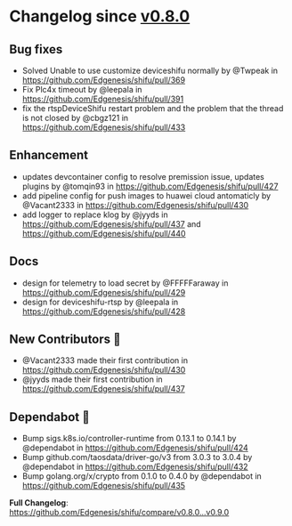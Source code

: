 # Changelog since [v0.8.0](https://github.com/Edgenesis/shifu/releases/tag/v0.8.0)

## Bug fixes

* <BugFix>Solved Unable to use customize deviceshifu normally by @Twpeak in https://github.com/Edgenesis/shifu/pull/369
* <BugFix>Fix Plc4x timeout by @leepala in https://github.com/Edgenesis/shifu/pull/391
* <BugFix>fix the rtspDeviceShifu restart problem and the problem that the thread is not closed by @cbgz121 in https://github.com/Edgenesis/shifu/pull/433

## Enhancement

* updates devcontainer config to resolve premission issue, updates plugins by @tomqin93 in https://github.com/Edgenesis/shifu/pull/427
* add pipeline config for push images to huawei cloud antomaticly by @Vacant2333 in https://github.com/Edgenesis/shifu/pull/430
* add logger to replace klog by @jyyds in https://github.com/Edgenesis/shifu/pull/437 and https://github.com/Edgenesis/shifu/pull/440

## Docs

* design for telemetry to load secret by @FFFFFaraway in https://github.com/Edgenesis/shifu/pull/429
* design for deviceshifu-rtsp by @leepala in https://github.com/Edgenesis/shifu/pull/428

## New Contributors 🌟

* @Vacant2333 made their first contribution in https://github.com/Edgenesis/shifu/pull/430
* @jyyds made their first contribution in https://github.com/Edgenesis/shifu/pull/437

## Dependabot 🤖

* Bump sigs.k8s.io/controller-runtime from 0.13.1 to 0.14.1 by @dependabot in https://github.com/Edgenesis/shifu/pull/424
* Bump github.com/taosdata/driver-go/v3 from 3.0.3 to 3.0.4 by @dependabot in https://github.com/Edgenesis/shifu/pull/432
* Bump golang.org/x/crypto from 0.1.0 to 0.4.0 by @dependabot in https://github.com/Edgenesis/shifu/pull/435

**Full Changelog**: https://github.com/Edgenesis/shifu/compare/v0.8.0...v0.9.0
